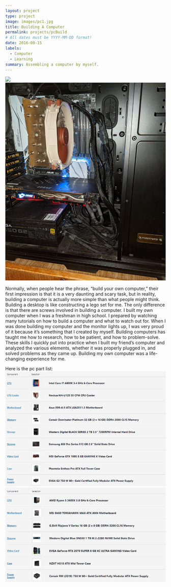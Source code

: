 ```yaml
---
layout: project
type: project
image: images/pc1.jpg
title: Building A Computer
permalink: projects/pcBuild
# All dates must be YYYY-MM-DD format!
date: 2016-09-15
labels:
  - Computer
  - Learning
summary: Assembling a computer by myself.
---
```


<div class="ui small rounded images">
  <img class="ui image" src="../images/pc2.jpg">
  <img class="ui image" src="../images/pc3.jpg">
</div>

Normally, when people hear the phrase, “build your own computer,” their first impression is that it is a very daunting and scary task, but in reality, building a computer is actually more simple than what people might think. Building a desktop is like constructing a lego set for me. The only difference is that there are screws involved in building a computer.  I built my own computer when I was a freshman in high school. I prepared by watching many tutorials on how to build a computer and what to watch out for. When I was done building my computer and the monitor lights up, I was very proud of it because it’s something that I created by myself. Building computers has taught me how to research, how to be patient, and how to problem-solve. These skills I quickly put into practice when I built my friend’s computer and analyzed the various elements, whether it was properly plugged in, and solved problems as they came up. Building my own computer was a life-changing experience for me.

Here is the pc part list:
<img class="ui image" src="../images/pc4.jpg">
<img class="ui image" src="../images/pc5.jpg">




